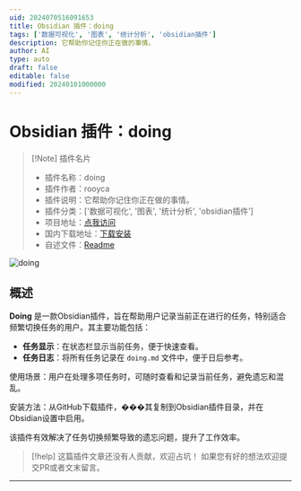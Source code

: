 ```yaml
---
uid: 2024070516091653
title: Obsidian 插件：doing
tags: ['数据可视化', '图表', '统计分析', 'obsidian插件']
description: 它帮助你记住你正在做的事情。
author: AI
type: auto
draft: false
editable: false
modified: 20240101000000
---
```


# Obsidian 插件：doing

> [!Note] 插件名片
> - 插件名称：doing
> - 插件作者：rooyca
> - 插件说明：它帮助你记住你正在做的事情。
> - 插件分类：['数据可视化', '图表', '统计分析', 'obsidian插件']
> - 项目地址：[点我访问](https://github.com/rooyca/doing)
> - 国内下载地址：[下载安装](https://pkmer.cn/products/plugin/pluginMarket/?doing)
> - 自述文件：[Readme](https://ghproxy.net/https://raw.githubusercontent.com/Rooyca/doing/master/README.md)

![doing](https://cdn.pkmer.cn/covers/doing.jpeg!pkmer)

## 概述

**Doing** 是一款Obsidian插件，旨在帮助用户记录当前正在进行的任务，特别适合频繁切换任务的用户。其主要功能包括：

- **任务显示**：在状态栏显示当前任务，便于快速查看。
- **任务日志**：将所有任务记录在 `doing.md` 文件中，便于日后参考。

使用场景：用户在处理多项任务时，可随时查看和记录当前任务，避免遗忘和混乱。

安装方法：从GitHub下载插件，���其复制到Obsidian插件目录，并在Obsidian设置中启用。

该插件有效解决了任务切换频繁导致的遗忘问题，提升了工作效率。


> [!help] 
> 这篇插件文章还没有人贡献，欢迎占坑！
> 如果您有好的想法欢迎提交PR或者文末留言。
> 

---



